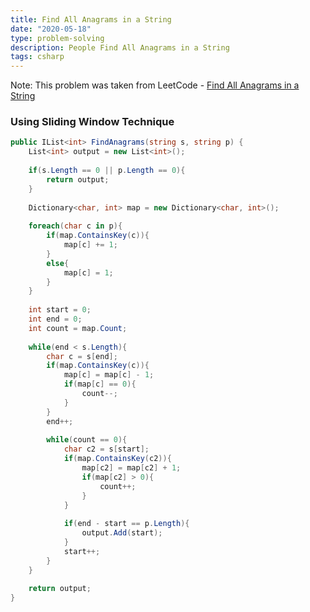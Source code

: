 ```yaml
---
title: Find All Anagrams in a String
date: "2020-05-18"
type: problem-solving
description: People Find All Anagrams in a String
tags: csharp
---
```


Note: This problem was taken from LeetCode - [Find All Anagrams in a String](https://leetcode.com/problems/find-all-anagrams-in-a-string/)

### Using Sliding Window Technique

```csharp
public IList<int> FindAnagrams(string s, string p) {
	List<int> output = new List<int>();
	
	if(s.Length == 0 || p.Length == 0){
		return output;
	}
	
	Dictionary<char, int> map = new Dictionary<char, int>();
	
	foreach(char c in p){
		if(map.ContainsKey(c)){
			map[c] += 1;
		}
		else{
			map[c] = 1;
		}
	}
	
	int start = 0;
	int end = 0;
	int count = map.Count;
	
	while(end < s.Length){
		char c = s[end];
		if(map.ContainsKey(c)){
			map[c] = map[c] - 1;
			if(map[c] == 0){
				count--;
			}
		}
		end++;
		
		while(count == 0){
			char c2 = s[start];
			if(map.ContainsKey(c2)){
				map[c2] = map[c2] + 1;
				if(map[c2] > 0){
					count++;
				}    
			}
				
			if(end - start == p.Length){
				output.Add(start);
			}   
			start++;
		}
	}
	
	return output;        
}  
```
